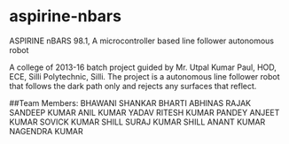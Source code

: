 # aspirine-nbars
ASPIRINE nBARS 98.1, A microcontroller based line follower autonomous robot

A college of 2013-16 batch project guided by Mr. Utpal Kumar Paul, HOD, ECE, Silli Polytechnic, Silli.
The project is a autonomous line follower robot that follows the dark path only and rejects any surfaces that reflect.

##Team Members:
BHAWANI SHANKAR BHARTI
ABHINAS RAJAK
SANDEEP KUMAR
ANIL KUMAR YADAV
RITESH KUMAR PANDEY
ANJEET KUMAR
SOVICK KUMAR SHILL
SURAJ KUMAR SHILL
ANANT KUMAR
NAGENDRA KUMAR


